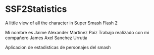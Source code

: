 # SSF2Statistics
A little view of all the character in Super Smash Flash 2

Mi nombre es Jaime Alexander Martinez Paiz
Trabajo realizado con mi compañero James Axel Sanchez Urrutia

Aplicacion de estadisticas de personajes del smash
